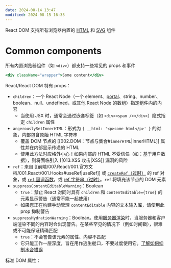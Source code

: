 ```yaml
---
date: 2024-08-14 13:47
modified: 2024-08-15 16:33
---
```


React DOM 支持所有浏览器内置的 [HTML](https://developer.mozilla.org/en-US/docs/Web/HTML/Element) 和 [SVG](https://developer.mozilla.org/en-US/docs/Web/SVG/Element) 组件

# Common components

所有内置浏览器组件（如 `<div>`）都支持一些常见的 props 和事件

```jsx
<div className="wrapper">Some content</div>
```

React/React DOM 特有 props：

- `children`：一个 React Node（一个 element、[portal](https://react.dev/reference/react-dom/createPortal)、string、number、boolean、null、undefined，或其他 React Node 的数组）指定组件内的内容
	- 当使用 JSX 时，通常会通过嵌套标签（如 `<div><span /></div>`）隐式指定 `children` 属性
- `angerouslySetInnerHTML`：形式为 `{ __html: '<p>some html</p>' }` 的对象，内部包含原始 HTML 字符串
	- 覆盖 DOM 节点的 [[002.DOM：节点与集合#`innerHTML`|innerHTML]] 属性并在内部显示传递的 HTML
	- 使用此方法时应格外小心！如果内部的 HTML 不受信任（如：基于用户数据），则将面临引入 [[013.XSS 攻击|XSS]] 漏洞的风险
- `ref`：来自 [[前端/007.React/001.官方文档/001.React/001.Hooks#useRef|useRef]] 或 [`createRef`（过时）](https://react.dev/reference/react/createRef) 的 ref 对象，或 [`ref` 回调函数](https://react.dev/reference/react-dom/components/common#ref-callback)，或 [ref 字符串（过时）](https://reactjs.org/docs/refs-and-the-dom.html#legacy-api-string-refs)。`ref` 将填充该节点的 DOM 元素
- `suppressContentEditableWarning`：Boolean
	- `true`：禁止 React 对同时具有 `children` 和 `contentEditable={true}` 的元素显示警告（通常不能一起使用）
	- 如果您正在构建手动管理 `contentEditable` 内容的文本输入库，请使用此 prop 抑制警告
- `suppressHydrationWarning`：Boolean。使用[服务器渲染](https://react.dev/reference/react-dom/server)时，当服务器和客户端渲染不同的内容时会出现警告。在某些罕见的情况下（例如时间戳），很难或不可能保证精确匹配
	- `true`：不会警告该元素的属性、内容不匹配
	- 它只能工作一层深度，旨在用作逃生舱口，不要过度使用它。[了解如何抑制水合错误](https://react.dev/reference/react-dom/client/hydrateRoot#suppressing-unavoidable-hydration-mismatch-errors)

标准 DOM 属性：
